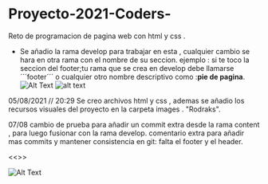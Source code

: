 # Proyecto-2021-Coders-

Reto de programacion de pagina web con html y css .

- Se añadio la rama develop para trabajar en esta , cualquier cambio se hara en otra rama con el nombre de su seccion.
  ejemplo : si te toco la seccion del footer;tu rama que se crea en develop debe llamarse ´´´footer´´´ o cualquier otro
  nombre descriptivo como :**pie de pagina**.
  ![Alt Text](https://media.giphy.com/media/iIqmM5tTjmpOB9mpbn/giphy.gif)
  ![alt text][logo]

[logo]: https://media.giphy.com/media/LmNwrBhejkK9EFP504/giphy.gif "Logo Title Text 2"

05/08/2021 // 20:29 Se creo archivos html y css , ademas se añadio los recursos visuales del proyecto en la carpeta images . "Rodraks".

07/08 cambio de prueba para añadir un commit extra desde la rama content , para luego fusionar con la rama develop.
comentario extra para añadir mas commits y mantener consistencia en git: falta el footer y el header.

<<<Trabajo finalizado>>>

![Alt Text](https://media.giphy.com/media/LmxyviwEMerCc1HUmF/giphy.gif)

